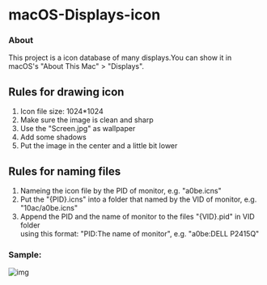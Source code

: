 # macOS-Displays-icon
### About
This project is a icon database of many displays.You can show it in macOS's "About This Mac" > "Displays". 

## Rules for drawing icon
1. Icon file size: 1024\*1024 
2. Make sure the image is clean and sharp
3. Use the "Screen.jpg" as wallpaper
4. Add some shadows
5. Put the image in the center and a little bit lower

## Rules for naming files
1. Nameing the icon file by the PID of monitor, e.g. "a0be.icns"
2. Put the "{PID}.icns" into a folder that named by the VID of monitor, e.g. "10ac/a0be.icns"
3. Append the PID and the name of monitor to the files "{VID}.pid" in VID folder  
  using this format: "PID:The name of monitor", e.g. "a0be:DELL P2415Q"

### Sample:
![img](https://raw.githubusercontent.com/lihaoyun6/macOS-Displays-icon/master/10ac/a0be.icns)
